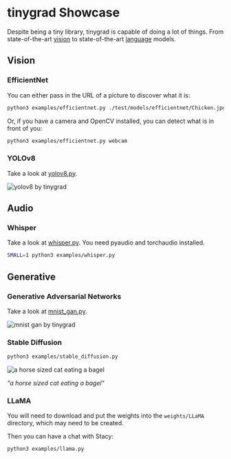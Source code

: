 # tinygrad Showcase

Despite being a tiny library, tinygrad is capable of doing a lot of things. From state-of-the-art [vision](https://arxiv.org/abs/1905.11946) to state-of-the-art [language](https://arxiv.org/abs/1706.03762) models.

## Vision

### EfficientNet

You can either pass in the URL of a picture to discover what it is:
```sh
python3 examples/efficientnet.py ./test/models/efficientnet/Chicken.jpg
```
Or, if you have a camera and OpenCV installed, you can detect what is in front of you:
```sh
python3 examples/efficientnet.py webcam
```

### YOLOv8

Take a look at [yolov8.py](https://github.com/tinygrad/tinygrad/tree/master/examples/yolov8.py).

![yolov8 by tinygrad](https://github.com/tinygrad/tinygrad/blob/master/docs/showcase/yolov8_showcase_image.png?raw=true)

## Audio

### Whisper

Take a look at [whisper.py](https://github.com/tinygrad/tinygrad/tree/master/examples/whisper.py). You need pyaudio and torchaudio installed.

```sh
SMALL=1 python3 examples/whisper.py
```

## Generative

### Generative Adversarial Networks

Take a look at [mnist_gan.py](https://github.com/tinygrad/tinygrad/tree/master/examples/mnist_gan.py).

![mnist gan by tinygrad](https://github.com/tinygrad/tinygrad/blob/master/docs/showcase/mnist_by_tinygrad.jpg?raw=true)

### Stable Diffusion

```sh
python3 examples/stable_diffusion.py
```

![a horse sized cat eating a bagel](https://github.com/tinygrad/tinygrad/blob/master/docs/showcase/stable_diffusion_by_tinygrad.jpg?raw=true)

*"a horse sized cat eating a bagel"*

### LLaMA

You will need to download and put the weights into the `weights/LLaMA` directory, which may need to be created.

Then you can have a chat with Stacy:
```sh
python3 examples/llama.py
```
